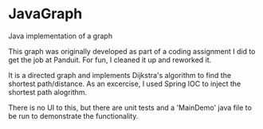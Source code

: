 # JavaGraph
Java implementation of a graph

This graph was originally developed as part of a coding assignment I did to get the job at Panduit.  For fun, I cleaned it up and reworked it.  

It is a directed graph and implements Dijkstra's algorithm to find the shortest path/distance.  As an excercise, I used Spring IOC to inject the shortest path alogrithm.

There is no UI to this, but there are unit tests and a 'MainDemo' java file to be run to demonstrate the functionality. 
